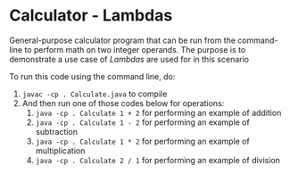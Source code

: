 # Calculator - Lambdas 

General-purpose calculator program that can be run from the command-line to perform math on two integer operands.
The purpose is to demonstrate a use case of *Lambdas* are used for in this scenario

To run this code using the command line, do:

1. `javac -cp . Calculate.java` to compile
2. And then run one of those codes below for operations:
   1. `java -cp . Calculate 1 + 2` for performing an example of addition
   2. `java -cp . Calculate 1 - 2` for performing an example of subtraction
   3. `java -cp . Calculate 1 * 2` for performing an example of multiplication
   4. `java -cp . Calculate 2 / 1` for performing an example of division
